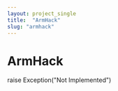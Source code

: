 ```yaml
---
layout: project_single
title:  "ArmHack"
slug: "armhack"
---
```


# ArmHack

raise Exception("Not Implemented")